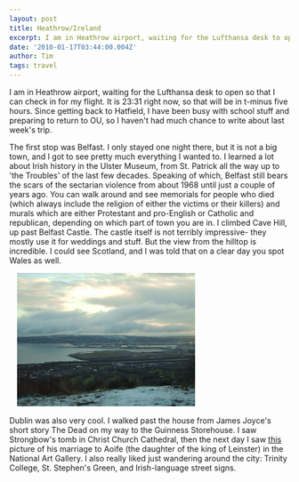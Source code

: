 ```yaml
---
layout: post
title: Heathrow/Ireland
excerpt: I am in Heathrow airport, waiting for the Lufthansa desk to open so that I can check in for my flight. It is 23:31 right now, so that will be in t-minus five hours. Since getting back to Hatfield, I have been busy with school stuff and preparing to return to OU, so I haven't had much chance to write about last week's trip.
date: '2010-01-17T03:44:00.004Z'
author: Tim
tags: travel
---
```


I am in Heathrow airport, waiting for the Lufthansa desk to open so that I can check in for my flight. It is 23:31 right now, so that will be in t-minus five hours. Since getting back to Hatfield, I have been busy with school stuff and preparing to return to OU, so I haven't had much chance to write about last week's trip.

The first stop was Belfast. I only stayed one night there, but it is not a big town, and I got to see pretty much everything I wanted to. I learned a lot about Irish history in the Ulster Museum, from St. Patrick all the way up to 'the Troubles' of the last few decades. Speaking of which, Belfast still bears the scars of the sectarian violence from about 1968 until just a couple of years ago. You can walk around and see memorials for people who died (which always include the religion of either the victims or their killers) and murals which are either Protestant and pro-English or Catholic and republican, depending on which part of town you are in. I climbed Cave Hill, up past Belfast Castle. The castle itself is not terribly impressive- they mostly use it for weddings and stuff. But the view from the hilltop is incredible. I could see Scotland, and I was told that on a clear day you spot Wales as well.

<a href="/images/eurotrip/cave_hill.JPG" imageanchor="1" style="margin-left: 1em; margin-right: 1em;"><img border="0" src="/images/eurotrip/cave_hill.JPG" height="240" width="320" alt="" /></a>

Dublin was also very cool. I walked past the house from James Joyce's short story The Dead on my way to the Guinness Storehouse. I saw Strongbow's tomb in Christ Church Cathedral, then the next day I saw <a href="http://en.wikipedia.org/wiki/File:MarriageAoifeStrongbow.jpg">this</a> picture of his marriage to Aoife (the daughter of the king of Leinster) in the National Art Gallery. I also really liked just wandering around the city: Trinity College, St. Stephen's Green, and Irish-language street signs.
